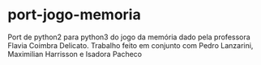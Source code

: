 # port-jogo-memoria
Port de python2 para python3 do jogo da memória dado pela professora Flavia Coimbra Delicato.
Trabalho feito em conjunto com Pedro Lanzarini, Maximilian Harrisson e Isadora Pacheco
